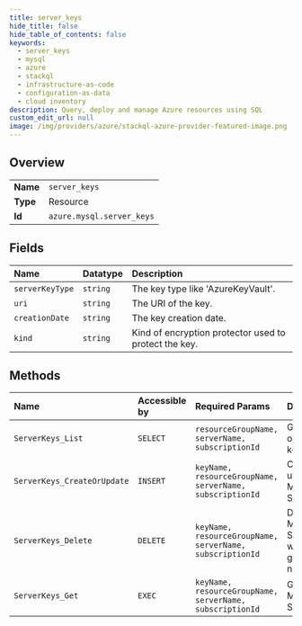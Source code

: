 ```yaml
---
title: server_keys
hide_title: false
hide_table_of_contents: false
keywords:
  - server_keys
  - mysql
  - azure    
  - stackql
  - infrastructure-as-code
  - configuration-as-data
  - cloud inventory
description: Query, deploy and manage Azure resources using SQL
custom_edit_url: null
image: /img/providers/azure/stackql-azure-provider-featured-image.png
---
```

  
    

## Overview
<table><tbody>
<tr><td><b>Name</b></td><td><code>server_keys</code></td></tr>
<tr><td><b>Type</b></td><td>Resource</td></tr>
<tr><td><b>Id</b></td><td><code>azure.mysql.server_keys</code></td></tr>
</tbody></table>

## Fields
| Name | Datatype | Description |
|:-----|:---------|:------------|
| `serverKeyType` | `string` | The key type like 'AzureKeyVault'. |
| `uri` | `string` | The URI of the key. |
| `creationDate` | `string` | The key creation date. |
| `kind` | `string` | Kind of encryption protector used to protect the key. |
## Methods
| Name | Accessible by | Required Params | Description |
|:-----|:--------------|:----------------|:------------|
| `ServerKeys_List` | `SELECT` | `resourceGroupName, serverName, subscriptionId` | Gets a list of  Server keys. |
| `ServerKeys_CreateOrUpdate` | `INSERT` | `keyName, resourceGroupName, serverName, subscriptionId` | Creates or updates a MySQL Server key. |
| `ServerKeys_Delete` | `DELETE` | `keyName, resourceGroupName, serverName, subscriptionId` | Deletes the MySQL Server key with the given name. |
| `ServerKeys_Get` | `EXEC` | `keyName, resourceGroupName, serverName, subscriptionId` | Gets a MySQL Server key. |
